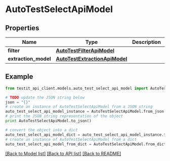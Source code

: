 # AutoTestSelectApiModel


## Properties
Name | Type | Description | Notes
------------ | ------------- | ------------- | -------------
**filter** | [**AutoTestFilterApiModel**](AutoTestFilterApiModel.md) |  | [optional] 
**extraction_model** | [**AutoTestExtractionApiModel**](AutoTestExtractionApiModel.md) |  | [optional] 

## Example

```python
from testit_api_client.models.auto_test_select_api_model import AutoTestSelectApiModel

# TODO update the JSON string below
json = "{}"
# create an instance of AutoTestSelectApiModel from a JSON string
auto_test_select_api_model_instance = AutoTestSelectApiModel.from_json(json)
# print the JSON string representation of the object
print AutoTestSelectApiModel.to_json()

# convert the object into a dict
auto_test_select_api_model_dict = auto_test_select_api_model_instance.to_dict()
# create an instance of AutoTestSelectApiModel from a dict
auto_test_select_api_model_from_dict = AutoTestSelectApiModel.from_dict(auto_test_select_api_model_dict)
```
[[Back to Model list]](../README.md#documentation-for-models) [[Back to API list]](../README.md#documentation-for-api-endpoints) [[Back to README]](../README.md)


